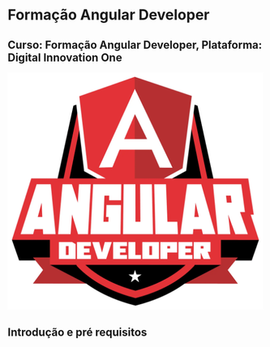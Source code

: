 # Formação Angular Developer
## Curso: Formação Angular Developer, Plataforma: Digital Innovation One
![imagem](/Imagens/Logo-Angular-Developer.webp)

## Introdução e pré requisitos
